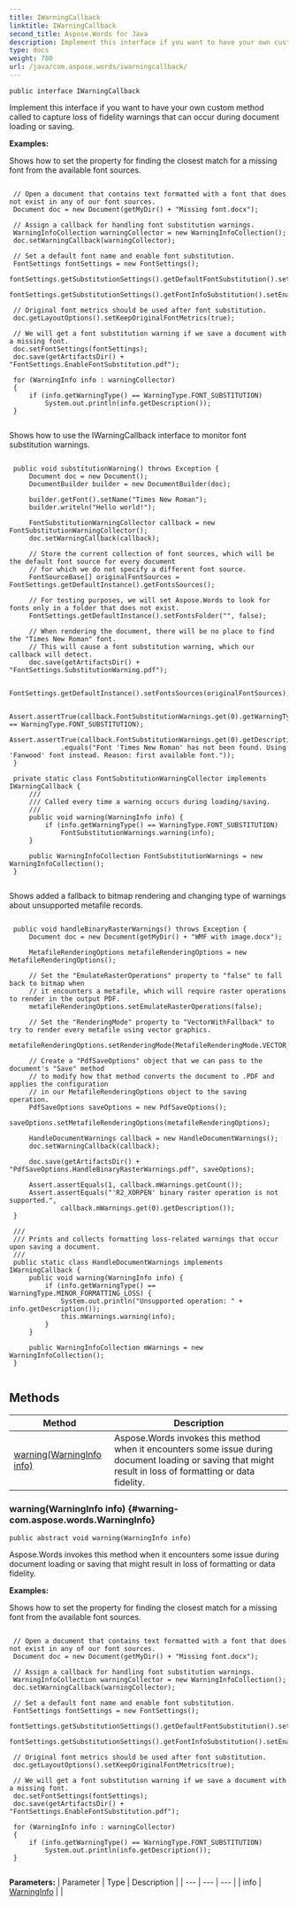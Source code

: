 ```yaml
---
title: IWarningCallback
linktitle: IWarningCallback
second_title: Aspose.Words for Java
description: Implement this interface if you want to have your own custom method called to capture loss of fidelity warnings that can occur during document loading or saving in Java.
type: docs
weight: 780
url: /java/com.aspose.words/iwarningcallback/
---
```

```
public interface IWarningCallback
```

Implement this interface if you want to have your own custom method called to capture loss of fidelity warnings that can occur during document loading or saving.

 **Examples:** 

Shows how to set the property for finding the closest match for a missing font from the available font sources.

```

 // Open a document that contains text formatted with a font that does not exist in any of our font sources.
 Document doc = new Document(getMyDir() + "Missing font.docx");

 // Assign a callback for handling font substitution warnings.
 WarningInfoCollection warningCollector = new WarningInfoCollection();
 doc.setWarningCallback(warningCollector);

 // Set a default font name and enable font substitution.
 FontSettings fontSettings = new FontSettings();
 fontSettings.getSubstitutionSettings().getDefaultFontSubstitution().setDefaultFontName("Arial");
 fontSettings.getSubstitutionSettings().getFontInfoSubstitution().setEnabled(true);

 // Original font metrics should be used after font substitution.
 doc.getLayoutOptions().setKeepOriginalFontMetrics(true);

 // We will get a font substitution warning if we save a document with a missing font.
 doc.setFontSettings(fontSettings);
 doc.save(getArtifactsDir() + "FontSettings.EnableFontSubstitution.pdf");

 for (WarningInfo info : warningCollector)
 {
     if (info.getWarningType() == WarningType.FONT_SUBSTITUTION)
         System.out.println(info.getDescription());
 }
 
```

Shows how to use the IWarningCallback interface to monitor font substitution warnings.

```

 public void substitutionWarning() throws Exception {
     Document doc = new Document();
     DocumentBuilder builder = new DocumentBuilder(doc);

     builder.getFont().setName("Times New Roman");
     builder.writeln("Hello world!");

     FontSubstitutionWarningCollector callback = new FontSubstitutionWarningCollector();
     doc.setWarningCallback(callback);

     // Store the current collection of font sources, which will be the default font source for every document
     // for which we do not specify a different font source.
     FontSourceBase[] originalFontSources = FontSettings.getDefaultInstance().getFontsSources();

     // For testing purposes, we will set Aspose.Words to look for fonts only in a folder that does not exist.
     FontSettings.getDefaultInstance().setFontsFolder("", false);

     // When rendering the document, there will be no place to find the "Times New Roman" font.
     // This will cause a font substitution warning, which our callback will detect.
     doc.save(getArtifactsDir() + "FontSettings.SubstitutionWarning.pdf");

     FontSettings.getDefaultInstance().setFontsSources(originalFontSources);

     Assert.assertTrue(callback.FontSubstitutionWarnings.get(0).getWarningType() == WarningType.FONT_SUBSTITUTION);
     Assert.assertTrue(callback.FontSubstitutionWarnings.get(0).getDescription()
             .equals("Font 'Times New Roman' has not been found. Using 'Fanwood' font instead. Reason: first available font."));
 }

 private static class FontSubstitutionWarningCollector implements IWarningCallback {
     /// 
     /// Called every time a warning occurs during loading/saving.
     /// 
     public void warning(WarningInfo info) {
         if (info.getWarningType() == WarningType.FONT_SUBSTITUTION)
             FontSubstitutionWarnings.warning(info);
     }

     public WarningInfoCollection FontSubstitutionWarnings = new WarningInfoCollection();
 }
 
```

Shows added a fallback to bitmap rendering and changing type of warnings about unsupported metafile records.

```

 public void handleBinaryRasterWarnings() throws Exception {
     Document doc = new Document(getMyDir() + "WMF with image.docx");

     MetafileRenderingOptions metafileRenderingOptions = new MetafileRenderingOptions();

     // Set the "EmulateRasterOperations" property to "false" to fall back to bitmap when
     // it encounters a metafile, which will require raster operations to render in the output PDF.
     metafileRenderingOptions.setEmulateRasterOperations(false);

     // Set the "RenderingMode" property to "VectorWithFallback" to try to render every metafile using vector graphics.
     metafileRenderingOptions.setRenderingMode(MetafileRenderingMode.VECTOR_WITH_FALLBACK);

     // Create a "PdfSaveOptions" object that we can pass to the document's "Save" method
     // to modify how that method converts the document to .PDF and applies the configuration
     // in our MetafileRenderingOptions object to the saving operation.
     PdfSaveOptions saveOptions = new PdfSaveOptions();
     saveOptions.setMetafileRenderingOptions(metafileRenderingOptions);

     HandleDocumentWarnings callback = new HandleDocumentWarnings();
     doc.setWarningCallback(callback);

     doc.save(getArtifactsDir() + "PdfSaveOptions.HandleBinaryRasterWarnings.pdf", saveOptions);

     Assert.assertEquals(1, callback.mWarnings.getCount());
     Assert.assertEquals("'R2_XORPEN' binary raster operation is not supported.",
             callback.mWarnings.get(0).getDescription());
 }

 /// 
 /// Prints and collects formatting loss-related warnings that occur upon saving a document.
 /// 
 public static class HandleDocumentWarnings implements IWarningCallback {
     public void warning(WarningInfo info) {
         if (info.getWarningType() == WarningType.MINOR_FORMATTING_LOSS) {
             System.out.println("Unsupported operation: " + info.getDescription());
             this.mWarnings.warning(info);
         }
     }

     public WarningInfoCollection mWarnings = new WarningInfoCollection();
 }
 
```
## Methods

| Method | Description |
| --- | --- |
| [warning(WarningInfo info)](#warning-com.aspose.words.WarningInfo) | Aspose.Words invokes this method when it encounters some issue during document loading or saving that might result in loss of formatting or data fidelity. |
### warning(WarningInfo info) {#warning-com.aspose.words.WarningInfo}
```
public abstract void warning(WarningInfo info)
```


Aspose.Words invokes this method when it encounters some issue during document loading or saving that might result in loss of formatting or data fidelity.

 **Examples:** 

Shows how to set the property for finding the closest match for a missing font from the available font sources.

```

 // Open a document that contains text formatted with a font that does not exist in any of our font sources.
 Document doc = new Document(getMyDir() + "Missing font.docx");

 // Assign a callback for handling font substitution warnings.
 WarningInfoCollection warningCollector = new WarningInfoCollection();
 doc.setWarningCallback(warningCollector);

 // Set a default font name and enable font substitution.
 FontSettings fontSettings = new FontSettings();
 fontSettings.getSubstitutionSettings().getDefaultFontSubstitution().setDefaultFontName("Arial");
 fontSettings.getSubstitutionSettings().getFontInfoSubstitution().setEnabled(true);

 // Original font metrics should be used after font substitution.
 doc.getLayoutOptions().setKeepOriginalFontMetrics(true);

 // We will get a font substitution warning if we save a document with a missing font.
 doc.setFontSettings(fontSettings);
 doc.save(getArtifactsDir() + "FontSettings.EnableFontSubstitution.pdf");

 for (WarningInfo info : warningCollector)
 {
     if (info.getWarningType() == WarningType.FONT_SUBSTITUTION)
         System.out.println(info.getDescription());
 }
 
```

**Parameters:**
| Parameter | Type | Description |
| --- | --- | --- |
| info | [WarningInfo](../../com.aspose.words/warninginfo/) |  |

